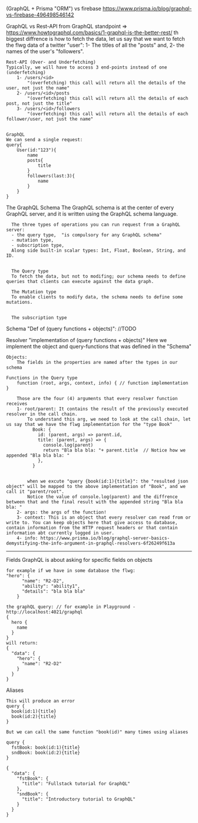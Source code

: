 (GraphQL + Prisma "ORM") vs firebase
https://www.prisma.io/blog/graphql-vs-firebase-496498546142



GraphQL vs Rest-API 
from GraphQL standpoint => https://www.howtographql.com/basics/1-graphql-is-the-better-rest/
    th biggest diffrence is how to fetch the data, let us say that we want to fetch the flwg data of a twitter "user":
    1- The titles of all the "posts" and, 
    2- the names of the user's "followers".

    Rest-API (Over- and Underfetching)
    Typically, we will have to access 3 end-points instead of one (underfetching)
        1- /users/<id>
            "(overfetching) this call will return all the details of the user, not just the name"
        2- /users/<id>/posts 
            "(overfetching) this call will return all the details of each post, not just the title"
        3- /users/<id>/followers
            "(overfetching) this call will return all the details of each follower/user, not just the name"


    GraphQL 
    We can send a single request:
    query{
        User(id:"123"){
            name
            posts{
                title
            }
            followers(last:3){
                name
            }
        }
    }



The GraphQL Schema
      The GraphQL schema is at the center of every GraphQL server, and it is written using the GraphQL schema language.

      The three types of operations you can run request from a GraphQL server:
      - the query type,  "is compulsory for any GraphQL schema"
      - mutation type, 
      - subscription type,  
      Along side built-in scalar types: Int, Float, Boolean, String, and ID.


      The Query type
      To fetch the data, but not to modifing; our schema needs to define queries that clients can execute against the data graph.

      The Mutation type
      To enable clients to modify data, the schema needs to define some mutations.


      The subscription type
      



Schema "Def of (query functions + objects)":
//TODO



Resolver "implementation of (query functions + objects)"
    Here we implement the object and query-functions that was defined in the "Schema"
      
    Objects:
        The fields in the properties are named after the types in our schema

    Functions in the Query type 
        function (root, args, context, info) { // function implementation }

        Those are the four (4) arguments that every resolver function receives
        1- root/parent: It contains the result of the previously executed resolver in the call chain. 
            To understand this arg, we need to look at the call chain, let us say that we have the flwg implementation for the "type Book"
              Book: {
                id: (parent, args) => parent.id,
                title: (parent, args) => {
                  console.log(parent)
                  return "Bla bla bla: "+ parent.title  // Notice how we appended "Bla bla bla: "
                }, 
              }


            when we excute "query {book(id:1){title}": the "resulted json object" will be mapped to the above implementation of "Book", and we call it "parent/root". 
            Notice the value of console.log(parent) and the diffrence between that and the final result with the appended string "Bla bla bla: "
        2- args: the args of the function!
        3- context: This is an object that every resolver can read from or write to. You can keep objects here that give access to database, contain information from the HTTP request headers or that contain information abt currently logged in user. 
        4- info: https://www.prisma.io/blog/graphql-server-basics-demystifying-the-info-argument-in-graphql-resolvers-6f26249f613a




-------------------------------------------------------------------------------



Fields 
    GraphQL is about asking for specific fields on objects

    for example if we have in some database the flwg:
    "hero": {
          "name": "R2-D2",
          "ability": "ability1",
          "details": "bla bla bla"
        }

    the graphQL query: // for example in Playground - http://localhost:4021/graphql
    {
      hero {
        name
      }
    }
    will return:
    {
      "data": {
        "hero": {
          "name": "R2-D2"
        }
      }
    }


Aliases 

    This will produce an error
    query {
      book(id:1){title}
      book(id:2){title}
    }

    But we can call the same function "book(id)" many times using aliases

    query {
      fstBook: book(id:1){title}
      sndBook: book(id:2){title}
    }

    {
      "data": {
        "fstBook": {
          "title": "Fullstack tutorial for GraphQL"
        },
        "sndBook": {
          "title": "Introductory tutorial to GraphQL"
        }
      }
    }